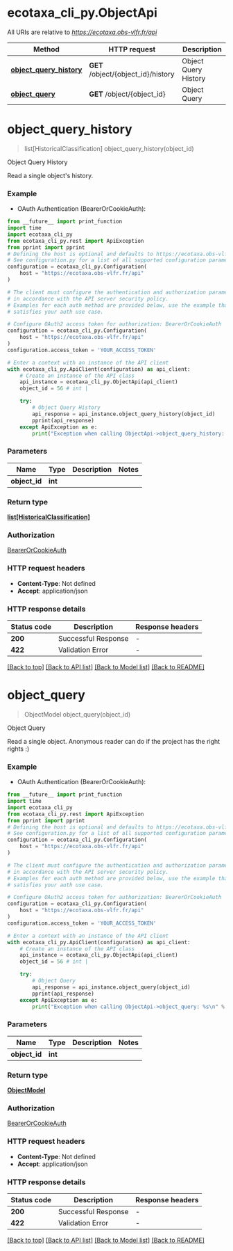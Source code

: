 # ecotaxa_cli_py.ObjectApi

All URIs are relative to *https://ecotaxa.obs-vlfr.fr/api*

Method | HTTP request | Description
------------- | ------------- | -------------
[**object_query_history**](ObjectApi.md#object_query_history) | **GET** /object/{object_id}/history | Object Query History
[**object_query**](ObjectApi.md#object_query) | **GET** /object/{object_id} | Object Query


# **object_query_history**
> list[HistoricalClassification] object_query_history(object_id)

Object Query History

Read a single object's history.

### Example

* OAuth Authentication (BearerOrCookieAuth):
```python
from __future__ import print_function
import time
import ecotaxa_cli_py
from ecotaxa_cli_py.rest import ApiException
from pprint import pprint
# Defining the host is optional and defaults to https://ecotaxa.obs-vlfr.fr/api
# See configuration.py for a list of all supported configuration parameters.
configuration = ecotaxa_cli_py.Configuration(
    host = "https://ecotaxa.obs-vlfr.fr/api"
)

# The client must configure the authentication and authorization parameters
# in accordance with the API server security policy.
# Examples for each auth method are provided below, use the example that
# satisfies your auth use case.

# Configure OAuth2 access token for authorization: BearerOrCookieAuth
configuration = ecotaxa_cli_py.Configuration(
    host = "https://ecotaxa.obs-vlfr.fr/api"
)
configuration.access_token = 'YOUR_ACCESS_TOKEN'

# Enter a context with an instance of the API client
with ecotaxa_cli_py.ApiClient(configuration) as api_client:
    # Create an instance of the API class
    api_instance = ecotaxa_cli_py.ObjectApi(api_client)
    object_id = 56 # int | 

    try:
        # Object Query History
        api_response = api_instance.object_query_history(object_id)
        pprint(api_response)
    except ApiException as e:
        print("Exception when calling ObjectApi->object_query_history: %s\n" % e)
```

### Parameters

Name | Type | Description  | Notes
------------- | ------------- | ------------- | -------------
 **object_id** | **int**|  | 

### Return type

[**list[HistoricalClassification]**](HistoricalClassification.md)

### Authorization

[BearerOrCookieAuth](../README.md#BearerOrCookieAuth)

### HTTP request headers

 - **Content-Type**: Not defined
 - **Accept**: application/json

### HTTP response details
| Status code | Description | Response headers |
|-------------|-------------|------------------|
**200** | Successful Response |  -  |
**422** | Validation Error |  -  |

[[Back to top]](#) [[Back to API list]](../README.md#documentation-for-api-endpoints) [[Back to Model list]](../README.md#documentation-for-models) [[Back to README]](../README.md)

# **object_query**
> ObjectModel object_query(object_id)

Object Query

Read a single object. Anonymous reader can do if the project has the right rights :)

### Example

* OAuth Authentication (BearerOrCookieAuth):
```python
from __future__ import print_function
import time
import ecotaxa_cli_py
from ecotaxa_cli_py.rest import ApiException
from pprint import pprint
# Defining the host is optional and defaults to https://ecotaxa.obs-vlfr.fr/api
# See configuration.py for a list of all supported configuration parameters.
configuration = ecotaxa_cli_py.Configuration(
    host = "https://ecotaxa.obs-vlfr.fr/api"
)

# The client must configure the authentication and authorization parameters
# in accordance with the API server security policy.
# Examples for each auth method are provided below, use the example that
# satisfies your auth use case.

# Configure OAuth2 access token for authorization: BearerOrCookieAuth
configuration = ecotaxa_cli_py.Configuration(
    host = "https://ecotaxa.obs-vlfr.fr/api"
)
configuration.access_token = 'YOUR_ACCESS_TOKEN'

# Enter a context with an instance of the API client
with ecotaxa_cli_py.ApiClient(configuration) as api_client:
    # Create an instance of the API class
    api_instance = ecotaxa_cli_py.ObjectApi(api_client)
    object_id = 56 # int | 

    try:
        # Object Query
        api_response = api_instance.object_query(object_id)
        pprint(api_response)
    except ApiException as e:
        print("Exception when calling ObjectApi->object_query: %s\n" % e)
```

### Parameters

Name | Type | Description  | Notes
------------- | ------------- | ------------- | -------------
 **object_id** | **int**|  | 

### Return type

[**ObjectModel**](ObjectModel.md)

### Authorization

[BearerOrCookieAuth](../README.md#BearerOrCookieAuth)

### HTTP request headers

 - **Content-Type**: Not defined
 - **Accept**: application/json

### HTTP response details
| Status code | Description | Response headers |
|-------------|-------------|------------------|
**200** | Successful Response |  -  |
**422** | Validation Error |  -  |

[[Back to top]](#) [[Back to API list]](../README.md#documentation-for-api-endpoints) [[Back to Model list]](../README.md#documentation-for-models) [[Back to README]](../README.md)

